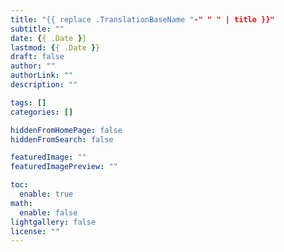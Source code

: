 ```yaml
---
title: "{{ replace .TranslationBaseName "-" " " | title }}"
subtitle: ""
date: {{ .Date }}
lastmod: {{ .Date }}
draft: false
author: ""
authorLink: ""
description: ""

tags: []
categories: []

hiddenFromHomePage: false
hiddenFromSearch: false

featuredImage: ""
featuredImagePreview: ""

toc:
  enable: true
math:
  enable: false
lightgallery: false
license: ""
---
```


<!--more-->
